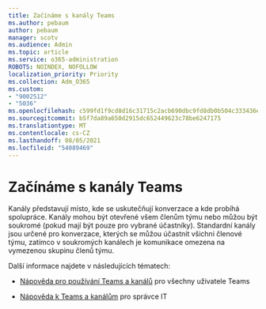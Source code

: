 ```yaml
---
title: Začínáme s kanály Teams
ms.author: pebaum
author: pebaum
manager: scotv
ms.audience: Admin
ms.topic: article
ms.service: o365-administration
ROBOTS: NOINDEX, NOFOLLOW
localization_priority: Priority
ms.collection: Adm_O365
ms.custom:
- "9002512"
- "5036"
ms.openlocfilehash: c599fd1f9cd8d16c31715c2acb690dbc9fd8db0b504c333436e43634c747f2d8
ms.sourcegitcommit: b5f7da89a650d2915dc652449623c78be6247175
ms.translationtype: MT
ms.contentlocale: cs-CZ
ms.lasthandoff: 08/05/2021
ms.locfileid: "54089469"
---
```

# <a name="get-started-with-teams-channels"></a>Začínáme s kanály Teams

Kanály představují místo, kde se uskutečňují konverzace a kde probíhá spolupráce. Kanály mohou být otevřené všem členům týmu nebo můžou být soukromé (pokud mají být pouze pro vybrané účastníky). Standardní kanály jsou určené pro konverzace, kterých se můžou účastnit všichni členové týmu, zatímco v soukromých kanálech je komunikace omezena na vymezenou skupinu členů týmu.

Další informace najdete v následujících tématech:

- [Nápověda pro používání Teams a kanálů](https://support.office.com/article/teams-and-channels-df38ae23-8f85-46d3-b071-cb11b9de5499) pro všechny uživatele Teams

- [Nápověda k Teams a kanálům](https://docs.microsoft.com/microsoftteams/teams-channels-overview) pro správce IT 
